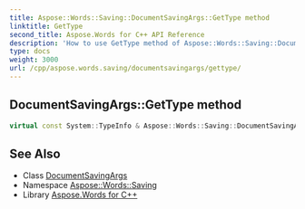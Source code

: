 ```yaml
---
title: Aspose::Words::Saving::DocumentSavingArgs::GetType method
linktitle: GetType
second_title: Aspose.Words for C++ API Reference
description: 'How to use GetType method of Aspose::Words::Saving::DocumentSavingArgs class in C++.'
type: docs
weight: 3000
url: /cpp/aspose.words.saving/documentsavingargs/gettype/
---
```

## DocumentSavingArgs::GetType method




```cpp
virtual const System::TypeInfo & Aspose::Words::Saving::DocumentSavingArgs::GetType() const override
```

## See Also

* Class [DocumentSavingArgs](../)
* Namespace [Aspose::Words::Saving](../../)
* Library [Aspose.Words for C++](../../../)
